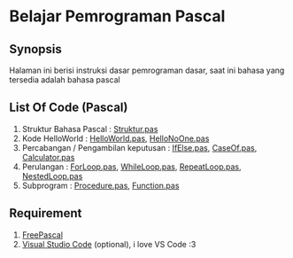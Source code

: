 # Belajar Pemrograman Pascal
## Synopsis
Halaman ini berisi instruksi dasar pemrograman dasar, saat ini bahasa yang tersedia adalah bahasa pascal

## List Of Code (Pascal)
1. Struktur Bahasa Pascal : [Struktur.pas](Struktur.pas)
2. Kode HelloWorld : [HelloWorld.pas](HelloWorld.pas), [HelloNoOne.pas](HelloNoOne.pas)
3. Percabangan / Pengambilan keputusan : [IfElse.pas](IfElse.pas), [CaseOf.pas](CaseOf.pas), [Calculator.pas](Calculator.pas)
4. Perulangan : [ForLoop.pas](ForLoop.pas), [WhileLoop.pas](WhileLoop.pas), [RepeatLoop.pas](RepeatLoop.pas), [NestedLoop.pas](NestedLoop.pas)
5. Subprogram : [Procedure.pas](Procedure.pas), [Function.pas](Function.pas)

## Requirement
1. [FreePascal](https://www.freepascal.org/download.var) 
2. [Visual Studio Code](https://code.visualstudio.com/) (optional), i love VS Code :3 
